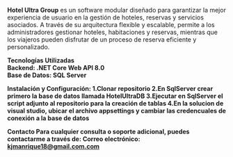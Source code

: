 <b>Hotel Ultra Group</b> es un software modular diseñado para garantizar la mejor experiencia de usuario en la gestión de hoteles, reservas y servicios asociados. 
A través de su arquitectura flexible y escalable, permite a los administradores gestionar hoteles, habitaciones y reservas, mientras que los viajeros pueden disfrutar de un proceso de reserva eficiente y personalizado.

<b>Tecnologías Utilizadas<b><br>
Backend: .NET Core Web API 8.0<br>
Base de Datos: SQL Server

<b>Instalación y Configuración:</b>
1.Clonar repositorio
2.En SqlServer crear primero la base de datos llamada <b>HotelUltraDB</b>
3.Ejecutar en SqlServer el script adjunto al repositorio para la creación de tablas
4.En la solucion de visual studio, ubicar el archivo <b>appsettings</b> y cambiar las credencuales de conexión a la base de datos

Contacto
Para cualquier consulta o soporte adicional, puedes contactarme a través de:
Correo electrónico: kjmanrique18@gmail.com.com
